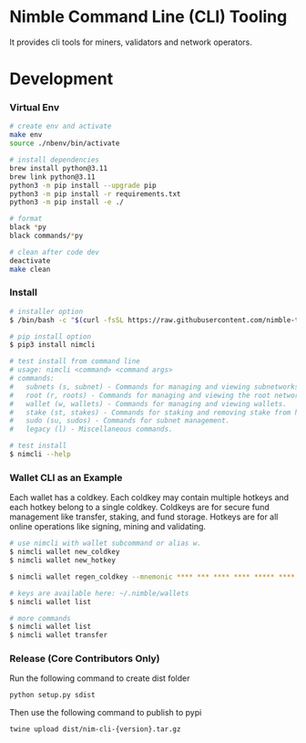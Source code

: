 # Nimble Command Line (CLI) Tooling

It provides cli tools for miners, validators and network operators.

# Development

### Virtual Env

```bash
# create env and activate
make env
source ./nbenv/bin/activate

# install dependencies
brew install python@3.11
brew link python@3.11
python3 -m pip install --upgrade pip
python3 -m pip install -r requirements.txt
python3 -m pip install -e ./

# format
black *py
black commands/*py

# clean after code dev
deactivate
make clean
```
### Install

```bash
# installer option
$ /bin/bash -c "$(curl -fsSL https://raw.githubusercontent.com/nimble-technology/nimble-cli/main/scripts/install.sh)"

# pip install option
$ pip3 install nimcli

# test install from command line
# usage: nimcli <command> <command args>
# commands:
#   subnets (s, subnet) - Commands for managing and viewing subnetworks.
#   root (r, roots) - Commands for managing and viewing the root network.
#   wallet (w, wallets) - Commands for managing and viewing wallets.
#   stake (st, stakes) - Commands for staking and removing stake from hotkey accounts.
#   sudo (su, sudos) - Commands for subnet management.
#   legacy (l) - Miscellaneous commands.

# test install
$ nimcli --help
```

### Wallet CLI as an Example

Each wallet has a coldkey. Each coldkey may contain multiple hotkeys and each hotkey belong to a single coldkey. Coldkeys are for secure fund management like transfer, staking, and fund storage. Hotkeys are for all online operations like signing, mining and validating.

```bash
# use nimcli with wallet subcommand or alias w.
$ nimcli wallet new_coldkey
$ nimcli wallet new_hotkey

$ nimcli wallet regen_coldkey --mnemonic **** *** **** **** ***** **** *** **** **** **** ***** *****

# keys are available here: ~/.nimble/wallets
$ nimcli wallet list

# more commands
$ nimcli wallet list
$ nimcli wallet transfer
```

### Release (Core Contributors Only)

Run the following command to create dist folder
```bash
python setup.py sdist
```

Then use the following command to publish to pypi
```bash
twine upload dist/nim-cli-{version}.tar.gz
```
